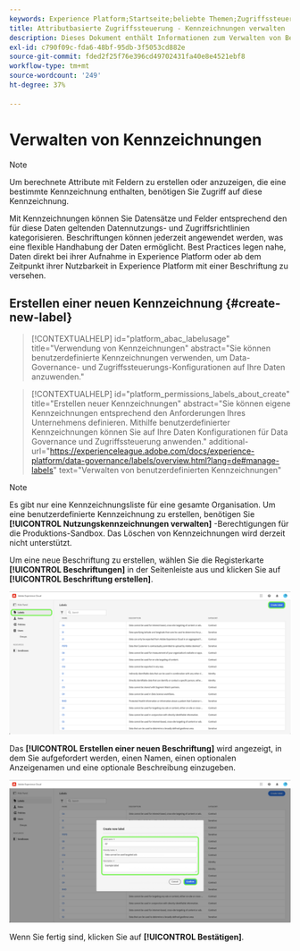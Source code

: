 ```yaml
---
keywords: Experience Platform;Startseite;beliebte Themen;Zugriffssteuerung;attributbasierte Zugriffssteuerung;ABAC
title: Attributbasierte Zugriffssteuerung - Kennzeichnungen verwalten
description: Dieses Dokument enthält Informationen zum Verwalten von Beschriftungen über die Benutzeroberfläche „Berechtigungen“ in Adobe Experience Cloud
exl-id: c790f09c-fda6-48bf-95db-3f5053cd882e
source-git-commit: fded2f25f76e396cd49702431fa40e8e4521ebf8
workflow-type: tm+mt
source-wordcount: '249'
ht-degree: 37%

---
```


# Verwalten von Kennzeichnungen

>[!NOTE]
>
>Um berechnete Attribute mit Feldern zu erstellen oder anzuzeigen, die eine bestimmte Kennzeichnung enthalten, benötigen Sie Zugriff auf diese Kennzeichnung.

Mit Kennzeichnungen können Sie Datensätze und Felder entsprechend den für diese Daten geltenden Datennutzungs- und Zugriffsrichtlinien kategorisieren. Beschriftungen können jederzeit angewendet werden, was eine flexible Handhabung der Daten ermöglicht. Best Practices legen nahe, Daten direkt bei ihrer Aufnahme in Experience Platform oder ab dem Zeitpunkt ihrer Nutzbarkeit in Experience Platform mit einer Beschriftung zu versehen.

## Erstellen einer neuen Kennzeichnung {#create-new-label}

>[!CONTEXTUALHELP]
>id="platform_abac_labelusage"
>title="Verwendung von Kennzeichnungen"
>abstract="Sie können benutzerdefinierte Kennzeichnungen verwenden, um Data-Governance- und Zugriffssteuerungs-Konfigurationen auf Ihre Daten anzuwenden."

>[!CONTEXTUALHELP]
>id="platform_permissions_labels_about_create"
>title="Erstellen neuer Kennzeichnungen"
>abstract="Sie können eigene Kennzeichnungen entsprechend den Anforderungen Ihres Unternehmens definieren. Mithilfe benutzerdefinierter Kennzeichnungen können Sie auf Ihre Daten Konfigurationen für Data Governance und Zugriffssteuerung anwenden."
>additional-url="https://experienceleague.adobe.com/docs/experience-platform/data-governance/labels/overview.html?lang=de#manage-labels" text="Verwalten von benutzerdefinierten Kennzeichnungen"

>[!NOTE]
>
>Es gibt nur eine Kennzeichnungsliste für eine gesamte Organisation. Um eine benutzerdefinierte Kennzeichnung zu erstellen, benötigen Sie **[!UICONTROL Nutzungskennzeichnungen verwalten]** -Berechtigungen für die Produktions-Sandbox. Das Löschen von Kennzeichnungen wird derzeit nicht unterstützt.

Um eine neue Beschriftung zu erstellen, wählen Sie die Registerkarte **[!UICONTROL Beschriftungen]** in der Seitenleiste aus und klicken Sie auf **[!UICONTROL Beschriftung erstellen]**.

![flac-new-label](../../images/flac-ui/create-label.png)

Das **[!UICONTROL Erstellen einer neuen Beschriftung]** wird angezeigt, in dem Sie aufgefordert werden, einen Namen, einen optionalen Anzeigenamen und eine optionale Beschreibung einzugeben.

![new-label-info](../../images/flac-ui/new-label-info.png)

Wenn Sie fertig sind, klicken Sie auf **[!UICONTROL Bestätigen]**.
